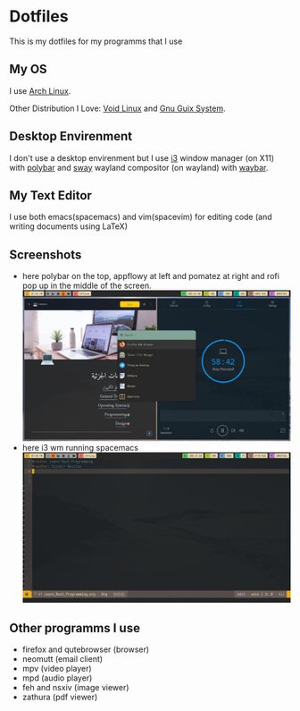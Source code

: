 # Dotfiles
This is my dotfiles for my programms that I use

## My OS

I use [Arch Linux](https://archlinux.org/).

Other Distribution I Love: [Void Linux](https://voidlinux.org/) and [Gnu Guix System](https://guix.gnu.org/).

## Desktop Envirenment

I don't use a desktop envirenment but I use [i3](https://i3wm.org/) window manager (on X11) with [polybar](https://github.com/polybar/polybar) and [sway](https://swaywm.org/) wayland compositor (on wayland) with [waybar](https://github.com/Alexays/Waybar).

## My Text Editor

I use both emacs(spacemacs) and vim(spacevim) for editing code (and writing documents using LaTeX)

## Screenshots

- here polybar on the top, appflowy at left and pomatez at right and rofi pop up in the middle of the screen. 
![screenshot for i3  wm running polybar, appflwoy and pomatez](./screenshots/appflowy_pomatez_rofimenu.png "i3 running appflowy")
- here i3 wm running spacemacs
![screenshot for i3  wm running spacemacs](./screenshots/spacemacs.png "i3 running spacemacs")




## Other programms I use

- firefox and qutebrowser (browser)
- neomutt (email client)
- mpv (video player)
- mpd (audio player)
- feh and nsxiv (image viewer)
- zathura (pdf viewer)

